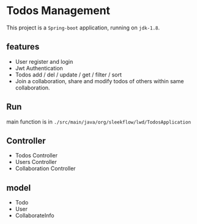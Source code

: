 # Todos Management

This project is a `Spring-boot` application, running on `jdk-1.8`.

## features
- User register and login 
- Jwt Authentication
- Todos add / del / update / get / filter / sort
- Join a collaboration, share and modify todos of others within same collaboration.

## Run
main function is in `./src/main/java/org/sleekflow/lwd/TodosApplication`


## Controller

- Todos Controller
- Users Controller
- Collaboration Controller

## model

- Todo
- User
- CollaborateInfo
